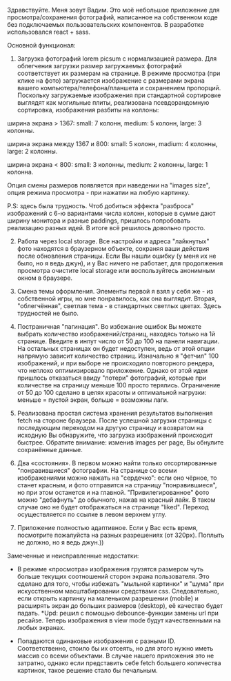 Здравствуйте. Меня зовут Вадим. Это моё небольшое приложение для просмотра/сохранения фотографий, написанное на собственном коде без подключаемых пользовательских компонентов. В разработке использовался react + sass.

Основной функционал:

1. Загрузка фотографий lorem picsum с нормализацией размера. Для облегчения загрузки  размер загружаемых фотографий соответствует их размерам на странице. В режиме просмотра (при клике на фото) загружается изображение с размерами экрана вашего компьютера/телефона/планшета и сохранением пропорций. Поскольку загружаемые изображения при стандартной сортировке выглядят как могильные плиты, реализована псевдорандомную сортировка, изображения разбиты на коллоны:

ширина экрана > 1367:
small: 7 колонн,
medium: 5 колонн,
large: 3 колонны.

ширина экрана между 1367 и 800:
small: 5 колонн,
madium: 4 колонны,
large: 2 колонны.

ширина экрана < 800:
small: 3 колонны,
medium: 2 колонны,
large: 1 колонна.

Опция смены размеров появляется при наведении на "images size", опция режима просмотра - при нажатии на любую картинку.

P.S: здесь была трудность. Чтоб добиться эффекта "разброса" изображений с 6-ю вариантами числа колонн, которые в сумме дают ширину монитора и разные paddings, пришлось попробовать реализацию разных идей. В итоге всё решилось довольно просто.

2. Работа через local storage. Все настройки и адреса "лайкнутых" фото находятся в браузерном объекте, сохраняя ваши действия после обновления страницы. Если Вы нашли  ошибку (у меня их не было, но я ведь джун), и у Вас ничего не работает, для продолжения просмотра очистите local storage или воспользуйтесь анонимным окном в браузере.

3. Смена темы оформления. Элементы первой я взял у себя же - из собственной игры, но мне понравилось, как она выглядит. Вторая, "облегчённая", светлая тема - в стандартных светлых цветах. Здесь трудностей не было.

4. Постраничная "пагинация". Во избежание ошибок Вы можете выбрать количество изображений/страниц, находясь только на 1й странице. Введите в инпут число от 50 до 100 на панели навигации. На остальных страницах он будет недоступен, ведь от этой опции напрямую зависит количество страниц. Изначально я "фетчил" 100 изображений, и при выборе не происходило повторного рендера, что неплохо оптимизировало приложение. Однако от этой идеи пришлось отказаться ввиду "потери" фотографий, которые при количестве на страницу меньше 100 просто терялись. Ограничение от 50 до 100 сделано в целях красоты и оптимальной нагрузки: меньше = пустой экран, больше = возможны лаги.

5. Реализована простая система хранения результатов выполнения fetch на стороне браузера. После успешной загрузки страницы с последующим переходом на другую страницу и возвратом на исходную Вы обнаружите, что загрузка изображений происходит быстрее. Обратите внимание: изменив images per page, Вы обнулите сохранённые данные.

6. Два «состояния». В первом можно найти только отсортированные "понравившиеся" фотографии. На странице со всеми изображениями можно нажать на "сердечко": если оно чёрное, то станет красным, и фото отправится на страницу "понравившиеся", но при этом останется и на главной. "Привилегированное" фото можно "дебафнуть" до обычного, нажав на красный лайк. В таком случае оно не будет отображаться на странице "liked". Переход осуществляется по ссылке в левом верхнем углу.

7. Приложение полностью адаптивное. Если у Вас есть время, посмотрите пожалуйста на разных разрешениях (от 320px). Поплыть не должно, но я ведь джун.))

Замеченные и неисправленные недостатки:
- В режиме «просмотра» изображения грузятся размером чуть больше текущих соотношений сторон экрана пользователя. Это сделано для того, чтобы избежать "мыльной картинки" и "шума" при искусственном масштабировании средствами css. Следовательно, если открыть картинку на маленьком разрешении (mobile) и расширять экран до больших размеров (desktop), её качество будет падать. 
*Upd: решил с помощью debounce-функции замены url при ресайзе. Теперь изображения в view mode будут качественными на любых экранах.

- Попадаются одинаковые изображения с разными ID. Соответственно, стоило бы их отсеять, но для этого нужно иметь массив со всеми объектами. В случае нашего приложения это не затратно, однако если представить себе fetch большего количества картинок, такое решение стало бы печальным.